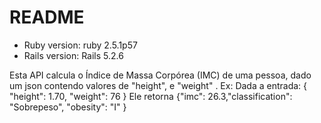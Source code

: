 # README

* Ruby version: ruby 2.5.1p57
* Rails version: Rails 5.2.6

Esta API calcula o Índice de Massa Corpórea (IMC) de uma pessoa, dado um json contendo valores de "height", e "weight" .
Ex:
Dada a entrada: { "height": 1.70, "weight": 76 }
Ele retorna {"imc": 26.3,"classification": "Sobrepeso", "obesity": "I" }
